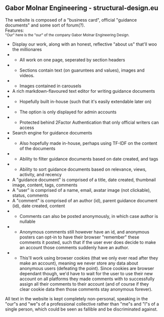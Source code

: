 ## Gabor Molnar Engineering - structural-design.eu

The website is composed of a "business card", official "guidance documents" and some sort of forum(?).<br>
Features:<br>
<sub>"Our" here is the "our" of the company Gabor Molnar Engineering Design.</sub>

- Display our work, along with an honest, reflective "about us" that'll woo the millionares
- - All work on one page, seperated by section headers
- - Sections contain text (on guaruntees and values), images and videos.
- - Images contained in carousels
- A rich markdown-flavoured text editor for writing guidance documents
- - Hopefully built in-house (such that it's easily extendable later on)
- - The option is only displayed for admin accounts
- - Protected behind 2Factor Authentication that only official writers can access
- Search engine for guidance documents
- - Also hopefully made in-house, perhaps using TF-IDF on the content of the documents
- - Ability to filter guidance documents based on date created, and tags
- - Ability to sort guidance documents based on relevance, views, activity, and recency
- A "guidance document" is comprised of a title, date created, thumbnail image, content, tags, comments
- A "user" is comprised of a name, email, avatar image (not clickable), status, comments
- A "comment" is comprised of an author (id), parent guidance document (id), date created, content
- - Comments can also be posted anonymously, in which case author is nullable
- - Anonymous comments still however have an id, and anonymous posters can opt-in to have their browser "remember" these comments it posted, such that if the user ever does decide to make an account those comments suddenly have an author.
- - This'll work using browser cookies (that we only ever read after they make an account), meaning we never store any data about anonymous users (defeating the point). Since cookies are browser dependant though, we'd have to wait for the user to use their new account on all platforms they made comments with to successfully assign all their comments to their account (and of course if they clear cookie data then those comments stay anonymous forever).

All text in the website is kept completely non-personal, speaking in the "our"s and "we"s of a professional collective rather than "me"s and "I"s of a single person, which could be seen as fallible and be discriminated against.
